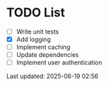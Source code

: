 # TODO List

- [ ] Write unit tests
- [x] Add logging
- [ ] Implement caching
- [ ] Update dependencies
- [ ] Implement user authentication

Last updated: 2025-06-19 02:56
